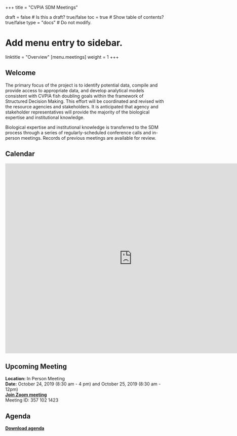 +++
title = "CVPIA SDM Meetings"

draft = false  # Is this a draft? true/false
toc = true  # Show table of contents? true/false
type = "docs"  # Do not modify.

# Add menu entry to sidebar.
linktitle = "Overview"
[menu.meetings]
weight = 1 
+++

## Welcome

The primary focus of the project is to identify potential data, compile and provide access to appropriate data, and develop analytical models consistent with CVPIA fish doubling goals within the framework of Structured Decision Making. This effort will be coordinated and revised with the resource agencies and stakeholders. It is anticipated that agency and stakeholder representatives will provide the majority of the biological expertise and institutional knowledge.

Biological expertise and institutional knowledge is transferred to the SDM process through a series of regularly-scheduled conference calls and in-person meetings. Records of previous meetings are available for review. 
## Calendar 

<iframe src="https://calendar.google.com/calendar/embed?showTitle=0&amp;height=600&amp;wkst=1&amp;bgcolor=%23ffffff&amp;src=cvpiadsm%40gmail.com&amp;color=%231B887A&amp;ctz=America%2FLos_Angeles" style="border-width:0" width="800" height="600" frameborder="0" scrolling="no"></iframe>

## Upcoming Meeting
**Location:** In Person Meeting    
**Date:** October 24, 2019 (8:30 am - 4 pm) and October 25, 2019 (8:30 am - 12pm) 	
**[Join Zoom meeting](https://oregonstate.zoom.us/j/3571021423)**    
Meeting ID: 357 102 1423  

## Agenda    
**[Download agenda](https://cvpia-meeting-slides.s3-us-west-2.amazonaws.com/Agenda+CVPIA+SIT+October+2019.docx)**



  








